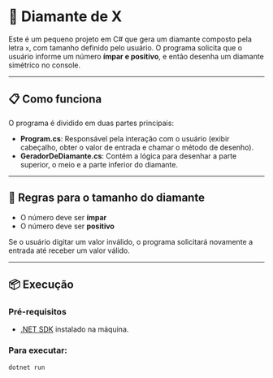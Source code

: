 # 💎 Diamante de X

Este é um pequeno projeto em C# que gera um diamante composto pela letra `x`, com tamanho definido pelo usuário. O programa solicita que o usuário informe um número **ímpar e positivo**, e então desenha um diamante simétrico no console.

---

## 📋 Como funciona

O programa é dividido em duas partes principais:

- **Program.cs**: Responsável pela interação com o usuário (exibir cabeçalho, obter o valor de entrada e chamar o método de desenho).
- **GeradorDeDiamante.cs**: Contém a lógica para desenhar a parte superior, o meio e a parte inferior do diamante.

---

## 📌 Regras para o tamanho do diamante

- O número deve ser **ímpar**
- O número deve ser **positivo**

Se o usuário digitar um valor inválido, o programa solicitará novamente a entrada até receber um valor válido.

---

## 📦 Execução

### Pré-requisitos

- [.NET SDK](https://dotnet.microsoft.com/download) instalado na máquina.

### Para executar:

```bash
dotnet run